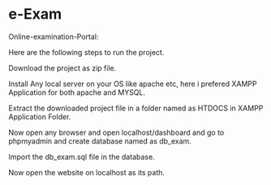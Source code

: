 # e-Exam
Online-examination-Portal:

Here are the following steps to run the project.

Download the project as zip file.

Install Any local server on your OS like apache etc, here i prefered XAMPP Application for both apache and MYSQL.

Extract the downloaded project file in a folder named as HTDOCS in XAMPP Application Folder.

Now open any browser and open localhost/dashboard and go to phpmyadmin and create database named as db_exam.

Import the db_exam.sql file in the database.

Now open the website on localhost as its path.
